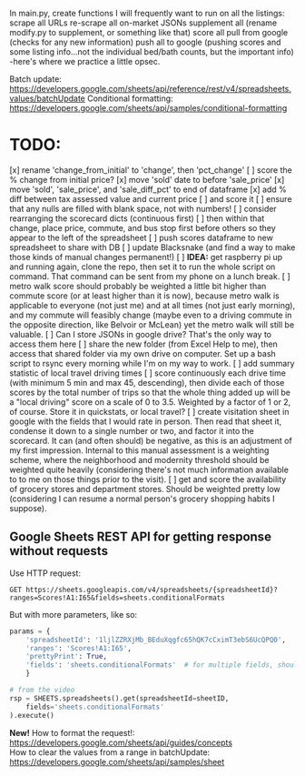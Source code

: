 In main.py, create functions I will frequently want to run on all the listings:
scrape all URLs
re-scrape all on-market JSONs
supplement all (rename modify.py to supplement, or something like that)
score all
pull from google (checks for any new information)
push all to google (pushing scores and some listing info...not the individual bed/bath counts, but the important info)
	-here's where we practice a little opsec.


Batch update: https://developers.google.com/sheets/api/reference/rest/v4/spreadsheets.values/batchUpdate
Conditional formatting: https://developers.google.com/sheets/api/samples/conditional-formatting


# TODO: 
[x] rename 'change_from_initial' to 'change', then 'pct_change'
[ ] score the % change from initial price? 
[x] move 'sold' date to before 'sale_price'
[x] move 'sold', 'sale_price', and 'sale_diff_pct' to end of dataframe
[x] add % diff between tax assessed value and current price
    [ ] and score it
[ ] ensure that any nulls are filled with blank space, not with numbers!
[ ] consider rearranging the scorecard dicts (continuous first)
    [ ] then within that change, place price, commute, and bus stop first before others so they appear to the left of the spreadsheet
[ ] push scores dataframe to new spreadsheet to share with DB
[ ] update Blacksnake (and find a way to make those kinds of manual changes permanent!)
[ ] **IDEA:** get raspberry pi up and running again, clone the repo, then set it to run the whole script on command. That command can be sent from my phone on a lunch break.
[ ] metro walk score should probably be weighted a little bit higher than commute score (or at least higher than it is now), because metro walk is applicable to everyone (not just me) and at all times (not just early morning), and my commute will feasibly change (maybe even to a driving commute in the opposite direction, like Belvoir or McLean) yet the metro walk will still be valuable.
[ ] Can I store JSONs in google drive? That's the only way to access them here
    [ ] share the new folder (from Excel Help to me), then access that shared folder via my own drive on computer. Set up a bash script to rsync every morning while I'm on my way to work.
[ ] add summary statistic of local travel driving times
    [ ] score continuously each drive time (with minimum 5 min and max 45, descending), then divide each of those scores by the total number of trips so that the whole thing added up will be a "local driving" score on a scale of 0 to 3.5. Weighted by a factor of 1 or 2, of course. Store it in quickstats, or local travel?
[ ] create visitation sheet in google with the fields that I would rate in person. Then read that sheet it, condense it down to a single number or two, and factor it into the scorecard. It can (and often should) be negative, as this is an adjustment of my first impression. Internal to this manual assessment is a weighting scheme, where the neighborhood and modernity threshold should be weighted quite heavily (considering there's not much information available to to me on those things prior to the visit). 
[ ] get and score the availability of grocery stores and department stores. Should be weighted pretty low (considering I can resume a normal person's grocery shopping habits I suppose). 

## Google Sheets REST API for getting response without requests
Use HTTP request:  
```
GET https://sheets.googleapis.com/v4/spreadsheets/{spreadsheetId}?ranges=Scores!A1:I65&fields=sheets.conditionalFormats
```
But with more parameters, like so:

```python
params = {
    'spreadsheetId': '1ljlZZRXjMb_BEduXqgfc65hQK7cCximT3ebS6UcQPQ0',
    'ranges': 'Scores!A1:I65',
    'prettyPrint': True,
    'fields': 'sheets.conditionalFormats'  # for multiple fields, should it be a list? Or just comma-separated string?
    }

# from the video
rsp = SHEETS.spreadsheets().get(spreadsheetId=sheetID,
    fields='sheets.conditionalFormats'
).execute()

```

**New!** How to format the request!:  
https://developers.google.com/sheets/api/guides/concepts  
How to clear the values from a range in batchUpdate:  
https://developers.google.com/sheets/api/samples/sheet

